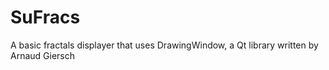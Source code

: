 SuFracs
=======

A basic fractals displayer that uses DrawingWindow, a Qt library written by Arnaud Giersch